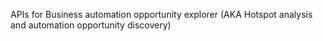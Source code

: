 APIs for Business automation opportunity explorer (AKA Hotspot analysis and automation opportunity discovery)
